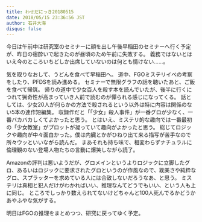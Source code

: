 ```yaml
---
title: わせだにっき20180515
date: 2018/05/15 23:36:56 JST
author: 石井大海
disqus: false
---
```


今日は午前中は研究室のセミナーに顔を出し午後早稲田のセミナーへ行く予定が、昨日の宿酔いで起きたのが昼頃のため午前に失敗する。
義務ではないとはいえ今のところいちどしか出席していないのは何とも情けない……。

気を取りなおして、うどんを食べて早稲田へ。
道中、FGOミステリイベの考察をしたり、PFDSを読み進める。
セミナーで無限グラフの話を聴いたあと、ご飯を食べて帰筑。
帰りの道中で少女百人を殺す本を読んでいたが、後半に行くにつれて猟奇性が高まっていき人前で読むのが憚られる感じになってくる。
話としては、少女20人が何らかの方法で殺されるという以外は特に内容は関係のない5本の連作短編集。
収録作だと「「少女」殺人事件」が一番グロが少なく、一番バカバカしくてよかったと思う。
とはいえ、ミステリ的な趣向では一番最初の「少女教室」がプロットが凝っていて趣向がよかったと思う。
総じてロジックや趣向が中々面白かった。僕は内臓とかがひねり出て来る描写が苦手なので所々ウッといいながら読んだ。
まあそれも持ち味で、相変わらずナチュラルに倫理観のない登場人物たちの言動に爆笑しながら読了。

[](asin:433491201X)

Amazonの評判は悪いようだが、グロメインというよりロジックに立脚したグロ、あるいはロジックに要求されたグロというのが作風なので、耽美さや純粋なグロ、スプラッターを求めている人には合致しないだろうなあ、と思う。
ミステリは真相と犯人だけがわかればいい、推理なんてどうでもいい、という人も上に同じ。
ところでしっかり数えられてないけどちゃんと100人死んでるかどうかあやふやな気がする。

明日はFGOの推理をまとめつつ、研究に戻ってゆく予定。
